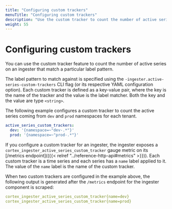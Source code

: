 ```yaml
---
title: "Configuring custom trackers"
menuTitle: "Configuring custom trackers"
description: "Use the custom tracker to count the number of active series on an ingester."
weight: 55
---
```


# Configuring custom trackers

You can use the custom tracker feature to count the number of active series on an ingester that match a particular label pattern.

The label pattern to match against is specified using the `-ingester.active-series-custom-trackers` CLI flag (or its respective YAML configuration option). Each custom tracker is defined as a key-value pair, where the key is the name of the tracker and the value is the label matcher. Both the key and the value are type `<string>`.

The following example configures a custom tracker to count the active series coming from `dev` and `prod` namespaces for each tenant.

```yaml
active_series_custom_trackers:
  dev: '{namespace=~"dev-.*"}'
  prod: '{namespace=~"prod-.*"}'
```

If you configure a custom tracker for an ingester, the ingester exposes a `cortex_ingester_active_series_custom_tracker` gauge metric on its [/metrics endpoint](({{< relref "../reference-http-api#metrics" >}})). Each custom tracker is a time series and each series has a `name` label applied to it. The value of the `name` label is the name of the custom tracker.

When two custom trackers are configured in the example above, the following output is generated after the `/metrics` endpoint for the ingester component is scraped:

```yaml
cortex_ingester_active_series_custom_tracker{name=dev}
cortex_ingester_active_series_custom_tracker{name=prod}
```
